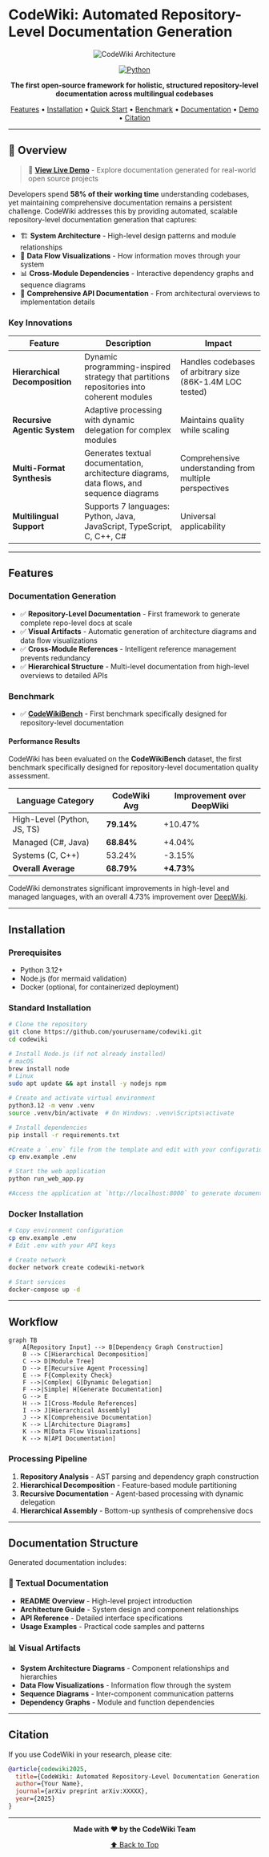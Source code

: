 # CodeWiki: Automated Repository-Level Documentation Generation

<div align="center">

![CodeWiki Architecture](img/framework-overview.png)

<!-- [![License](https://img.shields.io/badge/license-MIT-blue.svg)](LICENSE) -->
[![Python](https://img.shields.io/badge/python-3.12+-blue.svg)](https://www.python.org/downloads/)
<!-- [![Paper](https://img.shields.io/badge/paper-arXiv-red.svg)](https://arxiv.org/abs/XXXXX) -->

**The first open-source framework for holistic, structured repository-level documentation across multilingual codebases**

[Features](#features) • [Installation](#installation) • [Quick Start](#quick-start) • [Benchmark](#benchmark) • [Documentation](#documentation-structure) • [Demo](https://fsoft-ai4code.github.io/codewiki-demo/) • [Citation](#citation)

</div>

---

## 🎯 Overview

> 🚀 **[View Live Demo](https://fsoft-ai4code.github.io/codewiki-demo/)** - Explore documentation generated for real-world open source projects

Developers spend **58% of their working time** understanding codebases, yet maintaining comprehensive documentation remains a persistent challenge. CodeWiki addresses this by providing automated, scalable repository-level documentation generation that captures:

- 🏗️ **System Architecture** - High-level design patterns and module relationships
- 🔄 **Data Flow Visualizations** - How information moves through your system
- 📊 **Cross-Module Dependencies** - Interactive dependency graphs and sequence diagrams
- 📝 **Comprehensive API Documentation** - From architectural overviews to implementation details

### Key Innovations

| Feature | Description | Impact |
|---------|-------------|--------|
| **Hierarchical Decomposition** | Dynamic programming-inspired strategy that partitions repositories into coherent modules | Handles codebases of arbitrary size (86K-1.4M LOC tested) |
| **Recursive Agentic System** | Adaptive processing with dynamic delegation for complex modules | Maintains quality while scaling |
| **Multi-Format Synthesis** | Generates textual documentation, architecture diagrams, data flows, and sequence diagrams | Comprehensive understanding from multiple perspectives |
| **Multilingual Support** | Supports 7 languages: Python, Java, JavaScript, TypeScript, C, C++, C# | Universal applicability |

---

## Features

### Documentation Generation

- ✅ **Repository-Level Documentation** - First framework to generate complete repo-level docs at scale
- ✅ **Visual Artifacts** - Automatic generation of architecture diagrams and data flow visualizations
- ✅ **Cross-Module References** - Intelligent reference management prevents redundancy
- ✅ **Hierarchical Structure** - Multi-level documentation from high-level overviews to detailed APIs

### Benchmark

- ✅ **[CodeWikiBench](https://github.com/FSoft-AI4Code/CodeWikiBench.git)** - First benchmark specifically designed for repository-level documentation

#### Performance Results

CodeWiki has been evaluated on the **CodeWikiBench** dataset, the first benchmark specifically designed for repository-level documentation quality assessment.

| Language Category | CodeWiki Avg | Improvement over DeepWiki |
|-------------------|--------------|---------------------------|
| High-Level (Python, JS, TS) | **79.14%** | +10.47% |
| Managed (C#, Java) | **68.84%** | +4.04% |
| Systems (C, C++) | 53.24% | -3.15% |
| **Overall Average** | **68.79%** | **+4.73%** |

CodeWiki demonstrates significant improvements in high-level and managed languages, with an overall 4.73% improvement over [DeepWiki](https://deepwiki.com/).

---

## Installation

### Prerequisites

- Python 3.12+
- Node.js (for mermaid validation)
- Docker (optional, for containerized deployment)

### Standard Installation

```bash
# Clone the repository
git clone https://github.com/yourusername/codewiki.git
cd codewiki

# Install Node.js (if not already installed)
# macOS
brew install node
# Linux
sudo apt update && apt install -y nodejs npm

# Create and activate virtual environment
python3.12 -m venv .venv
source .venv/bin/activate  # On Windows: .venv\Scripts\activate

# Install dependencies
pip install -r requirements.txt

#Create a `.env` file from the template and edit with your configuration
cp env.example .env

# Start the web application
python run_web_app.py

#Access the application at `http://localhost:8000` to generate documentation by github url and commit id (optional)
```

### Docker Installation

```bash
# Copy environment configuration
cp env.example .env
# Edit .env with your API keys

# Create network
docker network create codewiki-network

# Start services
docker-compose up -d
```

---

## Workflow

```mermaid
graph TB
    A[Repository Input] --> B[Dependency Graph Construction]
    B --> C[Hierarchical Decomposition]
    C --> D[Module Tree]
    D --> E[Recursive Agent Processing]
    E --> F{Complexity Check}
    F -->|Complex| G[Dynamic Delegation]
    F -->|Simple| H[Generate Documentation]
    G --> E
    H --> I[Cross-Module References]
    I --> J[Hierarchical Assembly]
    J --> K[Comprehensive Documentation]
    K --> L[Architecture Diagrams]
    K --> M[Data Flow Visualizations]
    K --> N[API Documentation]
```

### Processing Pipeline

1. **Repository Analysis** - AST parsing and dependency graph construction
2. **Hierarchical Decomposition** - Feature-based module partitioning
3. **Recursive Documentation** - Agent-based processing with dynamic delegation
4. **Hierarchical Assembly** - Bottom-up synthesis of comprehensive docs

---

## Documentation Structure

Generated documentation includes:

### 📄 Textual Documentation
- **README Overview** - High-level project introduction
- **Architecture Guide** - System design and component relationships
- **API Reference** - Detailed interface specifications
- **Usage Examples** - Practical code samples and patterns

### 📊 Visual Artifacts
- **System Architecture Diagrams** - Component relationships and hierarchies
- **Data Flow Visualizations** - Information flow through the system
- **Sequence Diagrams** - Inter-component communication patterns
- **Dependency Graphs** - Module and function dependencies


---

## Citation

If you use CodeWiki in your research, please cite:

```bibtex
@article{codewiki2025,
  title={CodeWiki: Automated Repository-Level Documentation Generation with Hierarchical Decomposition and Agentic Processing},
  author={Your Name},
  journal={arXiv preprint arXiv:XXXXX},
  year={2025}
}
```

<!-- ---

## 📄 License

This project is licensed under the MIT License - see the [LICENSE](LICENSE) file for details.

--- -->


<!-- ---

## 📧 Contact

- **Issues**: [GitHub Issues](https://github.com/yourusername/codewiki/issues)
- **Discussions**: [GitHub Discussions](https://github.com/yourusername/codewiki/discussions)
- **Email**: your.email@domain.com -->

---

<div align="center">

**Made with ❤️ by the CodeWiki Team**

[⬆ Back to Top](#codewiki-automated-repository-level-documentation-generation)

</div>